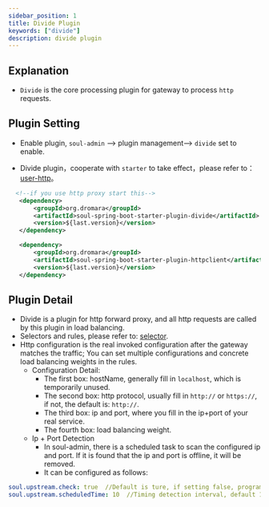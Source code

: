 ```yaml
---
sidebar_position: 1
title: Divide Plugin
keywords: ["divide"]
description: divide plugin
---
```


## Explanation

* `Divide` is the core processing plugin for gateway to process `http` requests.

## Plugin Setting

* Enable plugin, `soul-admin` --> plugin management--> `divide` set to enable.

* Divide plugin，cooperate with `starter` to take effect，please refer to：[user-http](../users-guide/http-proxy)。

```xml
  <!--if you use http proxy start this-->
   <dependency>
       <groupId>org.dromara</groupId>
       <artifactId>soul-spring-boot-starter-plugin-divide</artifactId>
       <version>${last.version}</version>
   </dependency>

   <dependency>
       <groupId>org.dromara</groupId>
       <artifactId>soul-spring-boot-starter-plugin-httpclient</artifactId>
       <version>${last.version}</version>
   </dependency>

```

## Plugin Detail

* Divide is a plugin for http forward proxy, and all http requests are called by this plugin in load balancing.
* Selectors and rules, please refer to: [selector](../admin/selector-and-rule).
* Http configuration is the real invoked configuration after the gateway matches the traffic; You can set multiple configurations and concrete load balancing weights in the rules.
  * Configuration Detail:
    * The first box: hostName, generally fill in `localhost`, which is temporarily unused.  
    * The second box: http protocol, usually fill in ` http:// ` or ` https:// `, if not, the default is: ` http:// `.
    * The third box: ip and port, where you fill in the ip+port of your real service.
    * The fourth box: load balancing weight.   
  * Ip + Port Detection
    * In soul-admin, there is a scheduled task to scan the configured ip and port. If it is found that the ip and port is offline, it will be removed.
    * It can be configured as follows:

```yaml
soul.upstream.check: true  //Default is ture, if setting false, program will not detect.
soul.upstream.scheduledTime: 10  //Timing detection interval, default 10 seconds.
 ```  
  
 
